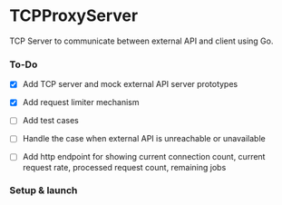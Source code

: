 # TCPProxyServer
TCP Server to communicate between external API and client using Go.

### To-Do
- [x] Add TCP server and mock external API server prototypes
- [x] Add request limiter mechanism
- [ ] Add test cases
- [ ] Handle the case when external API is unreachable or unavailable
- [ ] Add http endpoint for showing current connection count, current request rate, processed request count, remaining jobs


### Setup & launch


